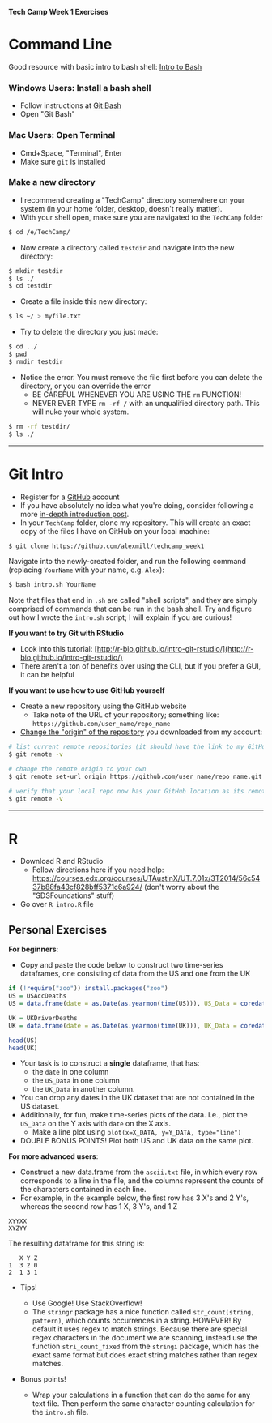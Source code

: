 **Tech Camp Week 1 Exercises**

# Command Line

Good resource with basic intro to bash shell: [Intro to Bash](https://programminghistorian.org/lessons/intro-to-bash)

### Windows Users: Install a bash shell
- Follow instructions at [Git Bash](https://git-for-windows.github.io/)
- Open "Git Bash"

### Mac Users: Open Terminal
- Cmd+Space, "Terminal", Enter
- Make sure `git` is installed

### Make a new directory

- I recommend creating a "TechCamp" directory somewhere on your system (in your home folder, desktop, doesn't really matter).
- With your shell open, make sure you are navigated to the `TechCamp` folder

```bash
$ cd /e/TechCamp/
```

- Now create a directory called `testdir` and navigate into the new directory:

```bash
$ mkdir testdir
$ ls ./
$ cd testdir
```

- Create a file inside this new directory:

```bash
$ ls ~/ > myfile.txt
```

- Try to delete the directory you just made:

```bash
$ cd ../
$ pwd
$ rmdir testdir
```

- Notice the error. You must remove the file first before you can delete the directory, or you can override the error
    - BE CAREFUL WHENEVER YOU ARE USING THE `rm` FUNCTION!
    - NEVER EVER TYPE `rm -rf /` with an unqualified directory path. This will nuke your whole system.
    
```bash
$ rm -rf testdir/
$ ls ./
```

---

# Git Intro

- Register for a [GitHub](https://github.com/) account
- If you have absolutely no idea what you're doing, consider following a more [in-depth introduction post](http://product.hubspot.com/blog/git-and-github-tutorial-for-beginners).
- In your `TechCamp` folder, clone my repository. This will create an exact copy of the files I have on GitHub on your local machine:


```bash
$ git clone https://github.com/alexmill/techcamp_week1
```

Navigate into the newly-created folder, and run the following command (replacing `YourName` with your name, e.g. `Alex`):

```bash
$ bash intro.sh YourName
```
Note that files that end in `.sh` are called "shell scripts", and they are simply comprised of commands that can be run in the bash shell. Try and figure out how I wrote the `intro.sh` script; I will explain if you are curious!

**If you want to try Git with RStudio**
- Look into this tutorial: [http://r-bio.github.io/intro-git-rstudio/](http://r-bio.github.io/intro-git-rstudio/)
- There aren't a ton of benefits over using the CLI, but if you prefer a GUI, it can be helpful


**If you want to use how to use GitHub yourself**
- Create a new repository using the GitHub website
    - Take note of the URL of your repository; something like: `https://github.com/user_name/repo_name`
- [Change the "origin" of the repository](https://help.github.com/articles/changing-a-remote-s-url/) you downloaded from my account:

```bash
# list current remote repositories (it should have the link to my GitHub repo)
$ git remote -v

# change the remote origin to your own 
$ git remote set-url origin https://github.com/user_name/repo_name.git

# verify that your local repo now has your GitHub location as its remote destination
$ git remote -v
```

---

# R

- Download R and RStudio
    - Follow directions here if you need help: https://courses.edx.org/courses/UTAustinX/UT.7.01x/3T2014/56c5437b88fa43cf828bff5371c6a924/ (don't worry about the "SDSFoundations" stuff)
- Go over `R_intro.R` file

## Personal Exercises

**For beginners**:
- Copy and paste the code below to construct two time-series dataframes, one consisting of data from the US and one from the UK

```R
if (!require("zoo")) install.packages("zoo")
US = USAccDeaths
US = data.frame(date = as.Date(as.yearmon(time(US))), US_Data = coredata(US))

UK = UKDriverDeaths
UK = data.frame(date = as.Date(as.yearmon(time(UK))), UK_Data = coredata(UK))

head(US)
head(UK)
```
- Your task is to construct a **single** dataframe, that has:
    - the `date` in one column
    - the `US_Data` in one column
    - the `UK_Data` in another column. 
- You can drop any dates in the UK dataset that are not contained in the US dataset.
- Additionally, for fun, make time-series plots of the data. I.e., plot the `US_Data` on the Y axis with `date` on the X axis.
    - Make a line plot using `plot(x=X_DATA, y=Y_DATA, type="line")`
- DOUBLE BONUS POINTS! Plot both US and UK data on the same plot.

**For more advanced users**:
- Construct a new data.frame from the `ascii.txt` file, in which every row corresponds to a line in the file, and the columns represent the counts of the characters contained in each line.
- For example, in the example below, the first row has 3 X's and 2 Y's, whereas the second row has 1 X, 3 Y's, and 1 Z

```
XYYXX    
XYZYY 
``` 

The resulting dataframe for this string is:

```
   X Y Z
1  3 2 0
2  1 3 1
```
- Tips!
    - Use Google! Use StackOverflow!
    - The `stringr` package has a nice function called `str_count(string, pattern)`, which counts occurrences in a string. HOWEVER! By default it uses regex to match strings. Because there are special regex characters in the document we are scanning, instead use the function `stri_count_fixed` from the `stringi` package, which has the exact same format but does exact string matches rather than regex matches.

- Bonus points!
    - Wrap your calculations in a function that can do the same for any text file. Then perform the same character counting calculation for the `intro.sh` file.


